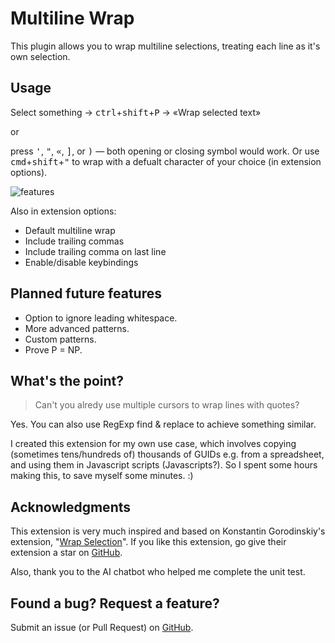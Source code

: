 # Multiline Wrap

This plugin allows you to wrap multiline selections, treating each line as it's own selection.

## Usage

Select something → <kbd>ctrl</kbd>+<kbd>shift</kbd>+<kbd>P</kbd> → «Wrap selected text»

or

press <kbd>'</kbd>, <kbd>"</kbd>, <kbd>«</kbd>, <kbd>]</kbd>, or <kbd>)</kbd> — both opening or closing symbol would work. Or use <kbd>cmd</kbd>+<kbd>shift</kbd>+<kbd>"</kbd> to wrap with a defualt character of your choice (in extension options).

![features](https://github.com/russ3llc/multiline-wrap/raw/main/static/demo.gif)

Also in extension options:
- Default multiline wrap
- Include trailing commas
- Include trailing comma on last line
- Enable/disable keybindings

## Planned future features
- Option to ignore leading whitespace.
- More advanced patterns.
- Custom patterns.
- Prove P = NP.

## What's the point?
>Can't you alredy use multiple cursors to wrap lines with quotes?

Yes. You can also use RegExp find & replace to achieve something similar.

I created this extension for my own use case, which involves copying (sometimes tens/hundreds of) thousands of GUIDs e.g. from a spreadsheet, and using them in Javascript scripts (Javascripts?). So I spent some hours making this, to save myself some minutes. :)

## Acknowledgments

This extension is very much inspired and based on Konstantin Gorodinskiy's extension, "[Wrap Selection](https://marketplace.visualstudio.com/items?itemName=konstantin.wrapSelection)". If you like this extension, go give their extension a star on [GitHub](https://github.com/gko/wrap).

Also, thank you to the AI chatbot who helped me complete the unit test.

## Found a bug? Request a feature?
Submit an issue (or Pull Request) on [GitHub](https://github.com/russ3llc/multiline-wrap).